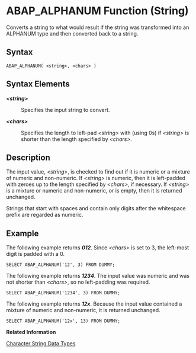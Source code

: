 <!-- loioe4887a42a3eb4d5d88bf84da66c07668 -->

# ABAP\_ALPHANUM Function \(String\)

Converts a string to what would result if the string was transformed into an ALPHANUM type and then converted back to a string.



<a name="loioe4887a42a3eb4d5d88bf84da66c07668__sql_function_lower_1sql_function_lower_syntax"/>

## Syntax

```
ABAP_ALPHANUM( <string>, <chars> )
```



<a name="loioe4887a42a3eb4d5d88bf84da66c07668__section_uh2_yww_1z"/>

## Syntax Elements


<dl>
<dt><b>

*<string\>*

</b></dt>
<dd>

Specifies the input string to convert.



</dd><dt><b>

*<chars\>*

</b></dt>
<dd>

Specifies the length to left-pad *<string\>* with \(using 0s\) if *<string\>* is shorter than the length specified by *<chars\>*.



</dd>
</dl>



<a name="loioe4887a42a3eb4d5d88bf84da66c07668__sql_function_lower_1sql_function_lower_description"/>

## Description

The input value, *<string\>*, is checked to find out if it is numeric or a mixture of numeric and non-numeric. If *<string\>* is numeric, then it is left-padded with zeroes up to the length specified by *<chars\>*, if necessary. If *<string\>* is a mixture or numeric and non-numeric, or is empty, then it is returned unchanged.

Strings that start with spaces and contain only digits after the whitespace prefix are regarded as numeric.



<a name="loioe4887a42a3eb4d5d88bf84da66c07668__sql_function_lower_1sql_function_lower_examples"/>

## Example

The following example returns ***012***. Since *<chars\>* is set to 3, the left-most digit is padded with a 0.

```
SELECT ABAP_ALPHANUM('12', 3) FROM DUMMY;
```

The following example returns ***1234***. The input value was numeric and was not shorter than *<chars\>*, so no left-padding was required.

```
SELECT ABAP_ALPHANUM('1234', 3) FROM DUMMY;
```

The following example returns ***12x***. Because the input value contained a mixture of numeric and non-numeric, it is returned unchanged.

```
SELECT ABAP_ALPHANUM('12x', 13) FROM DUMMY;
```

**Related Information**  


[Character String Data Types](../character-string-data-types-a33f788.md "Character string data types are used to store values that contain character strings.")

